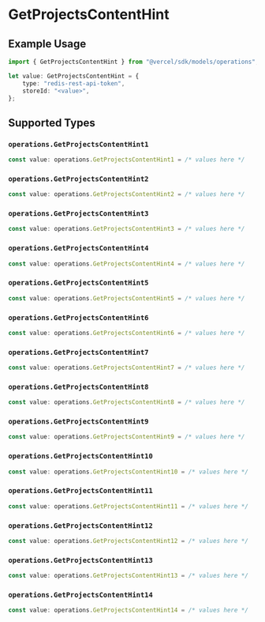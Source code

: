 # GetProjectsContentHint

## Example Usage

```typescript
import { GetProjectsContentHint } from "@vercel/sdk/models/operations";

let value: GetProjectsContentHint = {
    type: "redis-rest-api-token",
    storeId: "<value>",
};
```

## Supported Types

### `operations.GetProjectsContentHint1`

```typescript
const value: operations.GetProjectsContentHint1 = /* values here */
```

### `operations.GetProjectsContentHint2`

```typescript
const value: operations.GetProjectsContentHint2 = /* values here */
```

### `operations.GetProjectsContentHint3`

```typescript
const value: operations.GetProjectsContentHint3 = /* values here */
```

### `operations.GetProjectsContentHint4`

```typescript
const value: operations.GetProjectsContentHint4 = /* values here */
```

### `operations.GetProjectsContentHint5`

```typescript
const value: operations.GetProjectsContentHint5 = /* values here */
```

### `operations.GetProjectsContentHint6`

```typescript
const value: operations.GetProjectsContentHint6 = /* values here */
```

### `operations.GetProjectsContentHint7`

```typescript
const value: operations.GetProjectsContentHint7 = /* values here */
```

### `operations.GetProjectsContentHint8`

```typescript
const value: operations.GetProjectsContentHint8 = /* values here */
```

### `operations.GetProjectsContentHint9`

```typescript
const value: operations.GetProjectsContentHint9 = /* values here */
```

### `operations.GetProjectsContentHint10`

```typescript
const value: operations.GetProjectsContentHint10 = /* values here */
```

### `operations.GetProjectsContentHint11`

```typescript
const value: operations.GetProjectsContentHint11 = /* values here */
```

### `operations.GetProjectsContentHint12`

```typescript
const value: operations.GetProjectsContentHint12 = /* values here */
```

### `operations.GetProjectsContentHint13`

```typescript
const value: operations.GetProjectsContentHint13 = /* values here */
```

### `operations.GetProjectsContentHint14`

```typescript
const value: operations.GetProjectsContentHint14 = /* values here */
```

